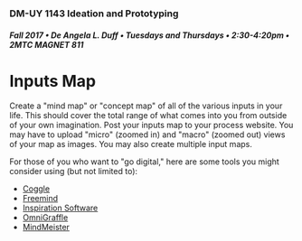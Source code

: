 ### DM-UY 1143 Ideation and Prototyping
##### Fall 2017 • De Angela L. Duff • Tuesdays and Thursdays • 2:30-4:20pm • 2MTC MAGNET 811

# Inputs Map

Create a "mind map" or "concept map" of all of the various inputs in your life. This should cover the total range of what comes into you from outside of your own imagination. Post your inputs map to your process website. You may have to upload "micro" (zoomed in) and "macro" (zoomed out) views of your map as images. You may also create multiple input maps. 

For those of you who want to "go digital," here are some tools you might consider using (but not limited to):
* [Coggle](https://coggle.it/)
* [Freemind](http://freemind.sourceforge.net/wiki/index.php/Main_Page)
* [Inspiration Software](http://www.inspiration.com/Inspiration)
* [OmniGraffle](https://www.omnigroup.com/omnigraffle)
* [MindMeister](https://www.mindmeister.com/)

